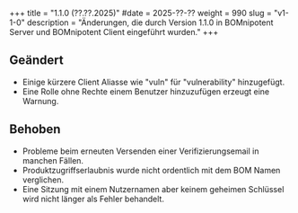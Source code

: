 +++
title = "1.1.0 (??.??.2025)"
#date = 2025-??-??
weight = 990
slug = "v1-1-0"
description = "Änderungen, die durch Version 1.1.0 in BOMnipotent Server und BOMnipotent Client eingeführt wurden."
+++

## Geändert
- Einige kürzere Client Aliasse wie "vuln" für "vulnerability" hinzugefügt.
- Eine Rolle ohne Rechte einem Benutzer hinzuzufügen erzeugt eine Warnung.

## Behoben
- Probleme beim erneuten Versenden einer Verifizierungsemail in manchen Fällen.
- Produktzugriffserlaubnis wurde nicht ordentlich mit dem BOM Namen verglichen.
- Eine Sitzung mit einem Nutzernamen aber keinem geheimen Schlüssel wird nicht länger als Fehler behandelt.
